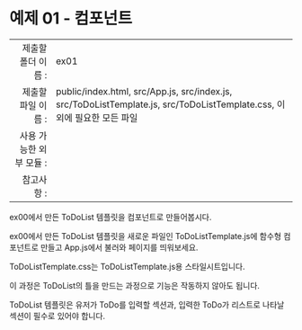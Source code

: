 # 예제 01 - 컴포넌트

|                      |                    |
| --------------------:| ------------------ |
|   제출할 폴더 이름 :     |  ex01              |
|   제출할 파일 이름 :     |  public/index.html, src/App.js, src/index.js, src/ToDoListTemplate.js, src/ToDoListTemplate.css, 이 외에 필요한 모든 파일           |
|   사용 가능한 외부 모듈 : |                 |
|   참고사항 :           |                  |

ex00에서 만든 ToDoList 템플릿을 컴포넌트로 만들어봅시다.

ex00에서 만든 ToDoList 템플릿을 새로운 파일인 ToDoListTemplate.js에 함수형 컴포넌트로 만들고 App.js에서 불러와 페이지를 띄워보세요.

ToDoListTemplate.css는 ToDoListTemplate.js용 스타일시트입니다.

이 과정은 ToDoList의 틀을 만드는 과정으로 기능은 작동하지 않아도 됩니다.

ToDoList 템플릿은 유저가 ToDo를 입력할 섹션과, 입력한 ToDo가 리스트로 나타날 섹션이 필수로 있어야 합니다.
